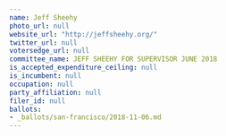```yaml
---
name: Jeff Sheehy
photo_url: null
website_url: "http://jeffsheehy.org/"
twitter_url: null
votersedge_url: null
committee_name: JEFF SHEEHY FOR SUPERVISOR JUNE 2018
is_accepted_expenditure_ceiling: null
is_incumbent: null
occupation: null
party_affiliation: null
filer_id: null
ballots:
- _ballots/san-francisco/2018-11-06.md
---
```

